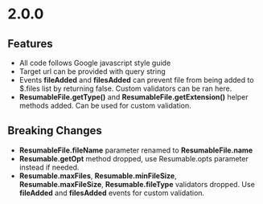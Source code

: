 # 2.0.0

## Features

 - All code follows Google javascript style guide
 - Target url can be provided with query string
 - Events **fileAdded** and **filesAdded** can prevent file from being added to $.files list by
 returning false. Custom validators can be ran here.
 - **ResumableFile.getType()** and **ResumableFile.getExtension()** helper methods added. Can be
 used for custom validation.

## Breaking Changes

 - **ResumableFile.fileName** parameter renamed to **ResumableFile.name**
 - **Resumable.getOpt** method dropped, use Resumable.opts parameter instead if needed.
 - **Resumable.maxFiles**, **Resumable.minFileSize**, **Resumable.maxFileSize**,
 **Resumable.fileType** validators dropped. Use **fileAdded** and **filesAdded** events for
 custom validation.
